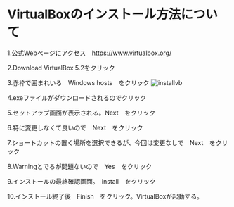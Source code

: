 ﻿# VirtualBoxのインストール方法について

1.公式Webページにアクセス　https://www.virtualbox.org/

2.Download VirtualBox 5.2をクリック

3.赤枠で囲まれいる　Windows hosts　をクリック
![installvb](image/virtualbox2.jpg)

4.exeファイルがダウンロードされるのでクリック

5.セットアップ画面が表示される。Next　をクリック

6.特に変更しなくて良いので　Next　をクリック

7.ショートカットの置く場所を選択できるが、今回は変更なしで　Next　をクリック

8.Warningとでるが問題ないので　Yes　をクリック

9.インストールの最終確認画面。　install　をクリック

10.インストール終了後　Finish　をクリック。VirtualBoxが起動する。